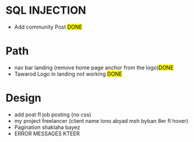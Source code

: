 # SQL INJECTION 
- Add community Post <mark>DONE</mark>

# Path
- nav bar landing (remove home page anchor from the logo)<mark>DONE</mark>
- Tawarod Logo in landing not working <mark>DONE</mark>

# Design 
- add post fl job posting (no css)
- my project freelancer (client name lono abyad msh byban 8er fl hover)
- Pagination shaklaha bayez
- ERROR MESSAGES KTEER
